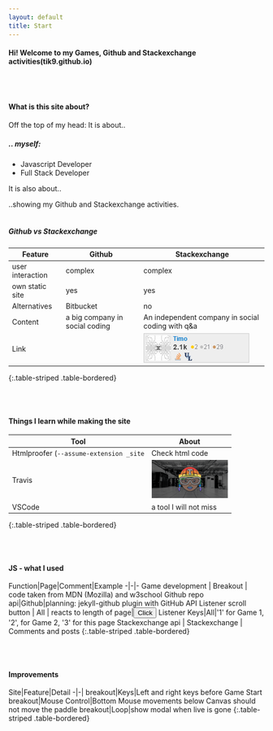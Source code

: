 ```yaml
---
layout: default
title: Start
---
```



#### Hi! Welcome to my Games, Github and Stackexchange activities(tik9.github.io)<span style="display:inline-block; width: 50px;"></span><i class="fas fa-thumbs-up fa-2x"></i>

<br><br>

#### What is this site about?

Off the top of my head: 
It is about..

##### .. myself:
- Javascript Developer
- Full Stack Developer

It is also about..

..showing my Github and Stackexchange activities.
<br><br>


##### Github vs Stackexchange

Feature | Github | Stackexchange
-|-|-
user interaction | complex | complex
own static site | yes | yes
Alternatives | Bitbucket | no
Content | a big company in social coding | An independent company in social coding with q&a | 
Link | |![img-stackex](assets/se.png)
{:.table-striped .table-bordered}

<br><br>

#### Things I learn while making the site

Tool | About
-|-
Htmlproofer (`--assume-extension _site`| Check html code
Travis | <img src='assets/travis.png' width=150px alt ='travis-img' />
VSCode | a tool I will not miss
{:.table-striped .table-bordered}


<br><br>
#### JS - what I used


Function|Page|Comment|Example
-|-|-
Game development | Breakout | code taken from MDN (Mozilla) and w3school
Github repo api|Github|planning: jekyll-github plugin with GitHub API
Listener scroll button | All | reacts to length of page|<button class=button onclick='window.scrollTo({top: 0, behavior: "smooth"});'>Click</button>
Listener Keys|All|'1' for Game 1, '2', for Game 2, '3' for this page
Stackexchange api | Stackexchange | Comments and posts
{:.table-striped .table-bordered}

<br><br>

#### Improvements

Site|Feature|Detail
-|-|
breakout|Keys|Left and right keys before Game Start
breakout|Mouse Control|Bottom Mouse movements below Canvas should not move the paddle
breakout|Loop|show modal when live is gone
{:.table-striped .table-bordered}
